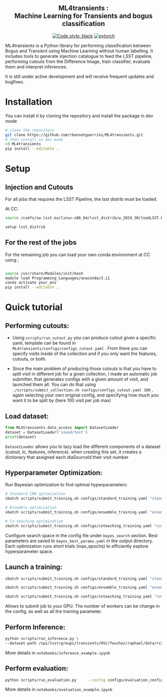 <h2 align="center"><b>ML4transients</b> : <br>Machine Learning for Transients and bogus classification</h2>

<p align="center">
<a href="https://github.com/psf/black"><img alt="Code style: black" src="https://img.shields.io/badge/code%20style-black-000000.svg"></a>
<a href="https://pytorch.org"><img alt="pytorch" src="https://img.shields.io/badge/PyTorch-2.0-DC583A.svg?style=flat&logo=pytorch"></a>
</p>

ML4transients is a Python library for performing classification between Bogus and Transient using Machine Learning without human labelling.
It includes tools to generate injection catalogue to feed the LSST pipeline, performing cutouts from the Difference Image, train classifier, evaluate them and interpret inferences. 

It is still under active development and will receive frequent updates and bugfixes.


# Installation

You can install it by cloning the repository and install the package in dev mode

```sh
# clone the repository
git clone https://github.com/rbonnetguerrini/ML4transients.git
# then install in dev mode
cd ML4transients
pip install --editable .
```


# Setup

## Injection and Cutouts


For all jobs that requires the LSST Pipeline, the lsst distrib must be loaded. 

At CC: 
```sh
source /cvmfs/sw.lsst.eu/linux-x86_64/lsst_distrib/w_2024_30/loadLSST.bash

setup lsst_distrib
```


## For the rest of the jobs

For the remaining job you can load your own conda environment at CC using ; 

```sh 

source /usr/share/Modules/init/bash
module load Programming_Languages/anaconda/3.11
conda activate your_env
pip install --editable .
```


# Quick tutorial 

## Performing cutouts:

- Using `scripts/run_cutout.py` you can produce cutout given a specific yaml, template can be found in `ML4transients/configs/configs_cutout.yaml` . From there you can specify visits inside of the collection and if you only want the features, cutouts, or both.

- Since the main problem of producing those cutouts is that you have to split visit in different job for a given collection,  I made an automatic job submitter, that generates configs with a given amount of visit, and launched them all. You can do that using `./scripts/submit_collection.sh configs/configs_cutout.yaml 100` , again selecting your own original config, and specifying how much you want it to be split by (here 100 visit per job max)

## Load dataset:
```py
from ML4transients.data_access import DatasetLoader
dataset = DatasetLoader('saved/test')
print(dataset)
``` 
`DatasetLoader` allows you to lazy load the different components of a dataset (cutout, lc, features, inference).
when creating this set, it creates a dictionary that assigned each diaSourceId their visit number

## Hyperparameter Optimization:

Run Bayesian optimization to find optimal hyperparameters:

```sh
# Standard CNN optimization
sbatch scripts/submit_training.sh configs/standard_training.yaml "standard_bayes_opt" "--hpo"

# Ensemble optimization  
sbatch scripts/submit_training.sh configs/ensemble_training.yaml "ensemble_bayes_opt" "--hpo"

# Co-teaching optimization
sbatch scripts/submit_training.sh configs/coteaching_training.yaml "coteaching_bayes_opt" "--hpo"
```

Configure search space in the config file under `bayes_search` section. Best parameters are saved to `bayes_best_params.yaml` in the output directory. Each optimization runs short trials (max_epochs) to efficiently explore hyperparameter space.

## Launch a training:
```sh
sbatch scripts/submit_training.sh configs/standard_training.yaml "standard_training"

sbatch scripts/submit_training.sh configs/ensemble_training.yaml "ensemble_training"

sbatch scripts/submit_training.sh configs/coteaching_training.yaml "coteaching_training"
```
Allows to submit job to your GPU. The number of workers can be change in the config, as well as all the training parameter. 

## Perform Inference: 

```sh
python scripts/run_inference.py \
--dataset-path /sps/lsst/groups/transients/HSC/fouchez/raphael/data/rc2_norm       --weights-path /sps/lsst/groups/transients/HSC/fouchez/raphael/training/ensemble_optimized

```
More details in `notebooks/inference_example.ipynb`

## Perform evaluation: 

```sh
python scripts/run_evaluation.py     --config configs/evaluation_config.yaml     --data-path /sps/lsst/groups/transients/HSC/fouchez/raphael/data/rc2_norm     --weights-path /sps/lsst/groups/transients/HSC/fouchez/raphael/training/ensemble_optimized     --output-dir saved/test_eval/ensemble_umap_uncertainty     --interpretability     --optimize-umap   --run-inference
```

More details in `notebooks/evaluation_example.ipynb`